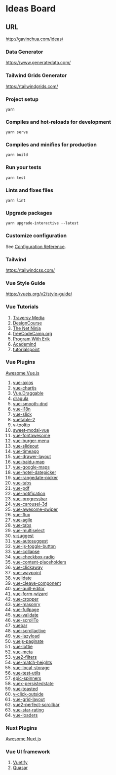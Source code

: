 # Ideas Board

## URL
http://gavinchua.com/ideas/

### Data Generator
https://www.generatedata.com/

### Tailwind Grids Generator
https://tailwindgrids.com/

### Project setup
```
yarn
```

### Compiles and hot-reloads for development
```
yarn serve
```

### Compiles and minifies for production
```
yarn build
```

### Run your tests
```
yarn test
```

### Lints and fixes files
```
yarn lint
```

### Upgrade packages
```
yarn upgrade-interactive --latest
```

### Customize configuration
See [Configuration Reference](https://cli.vuejs.org/config/).

### Tailwind  
https://tailwindcss.com/

### Vue Style Guide  
https://vuejs.org/v2/style-guide/

### Vue Tutorials
1. [Traversy Media](https://www.youtube.com/user/TechGuyWeb)
2. [DesignCourse](https://www.youtube.com/user/DesignCourse)
3. [The Net Ninja](https://www.youtube.com/channel/UCW5YeuERMmlnqo4oq8vwUpg)
4. [freeCodeCamp.org](https://www.youtube.com/channel/UC8butISFwT-Wl7EV0hUK0BQ)
5. [Program With Erik](https://www.youtube.com/channel/UCshZ3rdoCLjDYuTR_RBubzw)
6. [Academind](https://www.youtube.com/channel/UCSJbGtTlrDami-tDGPUV9-w)
7. [tutorialspoint](https://www.tutorialspoint.com/vuejs/)

### Vue Plugins
   [Awesome Vue.js](https://github.com/vuejs/awesome-vue)
1. [vue-axios](https://github.com/imcvampire/vue-axios)
2. [vue-chartjs](https://github.com/apertureless/vue-chartjs)
3. [Vue.Draggable](https://github.com/SortableJS/Vue.Draggable)
4. [dragula](https://github.com/bevacqua/dragula)
5. [vue-smooth-dnd](https://github.com/kutlugsahin/vue-smooth-dnd)
6. [vue-i18n](https://github.com/kazupon/vue-i18n)
7. [vue-slick](https://github.com/staskjs/vue-slick)
8. [vuetable-2](https://github.com/ratiw/vuetable-2)
9. [v-tooltip](https://github.com/Akryum/v-tooltip)
10. [sweet-modal-vue](https://github.com/adeptoas/sweet-modal-vue)
11. [vue-fontawesome](https://github.com/FortAwesome/vue-fontawesome)
12. [vue-burger-menu](https://github.com/mbj36/vue-burger-menu)
13. [vue-slideout](https://github.com/vouill/vue-slideout)
14. [vue-timeago](https://github.com/egoist/vue-timeago)
15. [vue-drawer-layout](https://github.com/hjl19911127/vue-drawer-layout)
16. [vue-baidu-map](https://github.com/Dafrok/vue-baidu-map)
17. [vue-google-maps](https://github.com/xkjyeah/vue-google-maps)
18. [vue-hotel-datepicker](https://github.com/krystalcampioni/vue-hotel-datepicker)
19. [vue-rangedate-picker](https://github.com/bliblidotcom/vue-rangedate-picker)
20. [vue-tabs](https://github.com/cristijora/vue-tabs)
21. [vue-pdf](https://github.com/FranckFreiburger/vue-pdf)
22. [vue-notification](https://github.com/euvl/vue-notification)
23. [vue-progressbar](https://github.com/hilongjw/vue-progressbar)
24. [vue-carousel-3d](https://github.com/wlada/vue-carousel-3d)
25. [vue-awesome-swiper](https://github.com/surmon-china/vue-awesome-swiper)
26. [vue-flux](https://github.com/deulos/vue-flux)
27. [vue-agile](https://github.com/lukaszflorczak/vue-agile)
28. [vue-tabs](https://github.com/cristijora/vue-tabs)
29. [vue-multiselect](https://github.com/shentao/vue-multiselect)
30. [v-suggest](https://github.com/TerryZ/v-suggest)
31. [vue-autosuggest](https://github.com/Educents/vue-autosuggest)
32. [vue-js-toggle-button](https://github.com/euvl/vue-js-toggle-button)
33. [vue-collapse](https://github.com/roszpun/vue-collapse/)
34. [vue-checkbox-radio](https://github.com/mariomka/vue-checkbox-radio)
35. [vue-content-placeholders](https://github.com/michalsnik/vue-content-placeholders)
36. [vue-clickaway](https://github.com/simplesmiler/vue-clickaway)
37. [vue-waypoint](https://github.com/scaccogatto/vue-waypoint)
38. [vuelidate](https://github.com/monterail/vuelidate)
39. [vue-cleave-component](https://github.com/ankurk91/vue-cleave-component)
40. [vue-quill-editor](https://github.com/surmon-china/vue-quill-editor)
41. [vue-form-wizard](https://github.com/BinarCode/vue-form-wizard)
42. [vue-cropper](https://github.com/xyxiao001/vue-cropper/)
43. [vue-masonry](https://github.com/shershen08/vue-masonry)
44. [vue-fullpage](https://github.com/alvarotrigo/vue-fullpage.js)
45. [vue-validate](https://github.com/baianat/vee-validate)
46. [vue-scrollTo](https://github.com/rigor789/vue-scrollTo)
47. [vuebar](https://github.com/DominikSerafin/vuebar)
48. [vue-scrollactive](https://github.com/eddiemf/vue-scrollactive)
49. [vue-lazyload](https://github.com/hilongjw/vue-lazyload)
50. [vuejs-paginate](https://github.com/lokyoung/vuejs-paginate)
51. [vue-lottie](https://github.com/chenqingspring/vue-lottie)
52. [vue-meta](https://github.com/declandewet/vue-meta)
53. [vue2-filters](https://github.com/freearhey/vue2-filters)
54. [vue-match-heights](https://github.com/samturrell/vue-match-heights)
55. [vue-local-storage](https://github.com/pinguinjkeke/vue-local-storage)
56. [vue-test-utils](https://github.com/vuejs/vue-test-utils)
57. [epic-spinners](https://github.com/epicmaxco/epic-spinners)
58. [vuex-persistedstate](https://github.com/robinvdvleuten/vuex-persistedstate)
59. [vue-toasted](https://github.com/shakee93/vue-toasted)
60. [v-click-outside](https://github.com/ndelvalle/v-click-outside)
61. [vue-grid-layout](https://github.com/jbaysolutions/vue-grid-layout)
62. [vue2-perfect-scrollbar](https://github.com/mercs600/vue2-perfect-scrollbar)
63. [vue-star-rating](https://github.com/craigh411/vue-star-rating)
64. [vue-loaders](https://github.com/Hokid/vue-loaders)

### Nuxt Plugins
   [Awesome Nuxt.js](https://github.com/nuxt-community/awesome-nuxt)

### Vue UI framework
1. [Vuetify](https://vuetifyjs.com/en/)
2. [Quasar](http://quasar-framework.org/)
